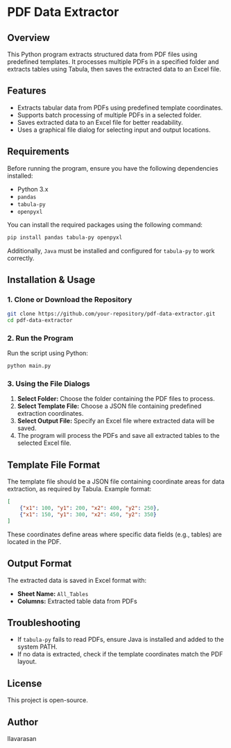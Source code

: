 # PDF Data Extractor

## Overview
This Python program extracts structured data from PDF files using predefined templates. It processes multiple PDFs in a specified folder and extracts tables using Tabula, then saves the extracted data to an Excel file.

## Features
- Extracts tabular data from PDFs using predefined template coordinates.
- Supports batch processing of multiple PDFs in a selected folder.
- Saves extracted data to an Excel file for better readability.
- Uses a graphical file dialog for selecting input and output locations.

## Requirements
Before running the program, ensure you have the following dependencies installed:

- Python 3.x
- `pandas`
- `tabula-py`
- `openpyxl`

You can install the required packages using the following command:
```sh
pip install pandas tabula-py openpyxl
```

Additionally, `Java` must be installed and configured for `tabula-py` to work correctly.

## Installation & Usage

### 1. Clone or Download the Repository
```sh
git clone https://github.com/your-repository/pdf-data-extractor.git
cd pdf-data-extractor
```

### 2. Run the Program
Run the script using Python:
```sh
python main.py
```

### 3. Using the File Dialogs
1. **Select Folder:** Choose the folder containing the PDF files to process.
2. **Select Template File:** Choose a JSON file containing predefined extraction coordinates.
3. **Select Output File:** Specify an Excel file where extracted data will be saved.
4. The program will process the PDFs and save all extracted tables to the selected Excel file.

## Template File Format
The template file should be a JSON file containing coordinate areas for data extraction, as required by Tabula. Example format:
```json
[
    {"x1": 100, "y1": 200, "x2": 400, "y2": 250},
    {"x1": 150, "y1": 300, "x2": 450, "y2": 350}
]
```
These coordinates define areas where specific data fields (e.g., tables) are located in the PDF.

## Output Format
The extracted data is saved in Excel format with:
- **Sheet Name:** `All_Tables`
- **Columns:** Extracted table data from PDFs

## Troubleshooting
- If `tabula-py` fails to read PDFs, ensure Java is installed and added to the system PATH.
- If no data is extracted, check if the template coordinates match the PDF layout.

## License
This project is open-source.

## Author
Ilavarasan

